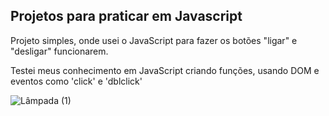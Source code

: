## Projetos para praticar em Javascript


Projeto simples, onde usei o JavaScript para fazer os botões "ligar" e "desligar" funcionarem. 

Testei meus conhecimento em JavaScript criando funções, usando DOM e eventos como 'click' e 'dblclick'

![Lâmpada (1)](https://user-images.githubusercontent.com/80357746/188693410-a46e993e-3dcc-48cc-af76-d989dd94b901.gif)
